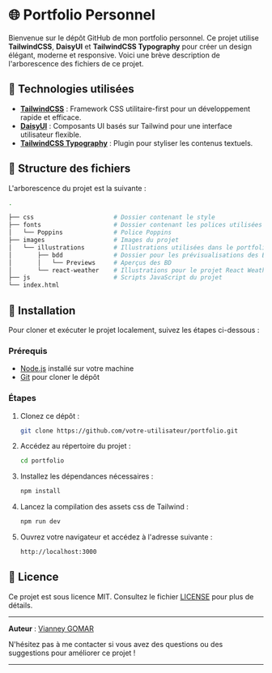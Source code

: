 # 🌐 Portfolio Personnel

Bienvenue sur le dépôt GitHub de mon portfolio personnel. Ce projet utilise **TailwindCSS**, **DaisyUI** et **TailwindCSS Typography** pour créer un design élégant, moderne et responsive. Voici une brève description de l'arborescence des fichiers de ce projet.

## 🎨 Technologies utilisées

- **[TailwindCSS](https://tailwindcss.com/)** : Framework CSS utilitaire-first pour un développement rapide et efficace.
- **[DaisyUI](https://daisyui.com/)** : Composants UI basés sur Tailwind pour une interface utilisateur flexible.
- **[TailwindCSS Typography](https://tailwindcss.com/docs/typography-plugin)** : Plugin pour styliser les contenus textuels.

## 📂 Structure des fichiers

L'arborescence du projet est la suivante :

```bash
.

├── css                      # Dossier contenant le style
├── fonts                    # Dossier contenant les polices utilisées
│   └── Poppins              # Police Poppins
├── images                   # Images du projet
│   └── illustrations        # Illustrations utilisées dans le portfolio
│       ├── bdd              # Dossier pour les prévisualisations des BD
│       │   └── Previews     # Aperçus des BD
│       └── react-weather    # Illustrations pour le projet React Weather
├── js                       # Scripts JavaScript du projet
└── index.html                
```
## 🚀 Installation

Pour cloner et exécuter le projet localement, suivez les étapes ci-dessous :

### Prérequis

- [Node.js](https://nodejs.org/) installé sur votre machine
- [Git](https://git-scm.com/) pour cloner le dépôt

### Étapes

1. Clonez ce dépôt :

   ```bash
   git clone https://github.com/votre-utilisateur/portfolio.git
   ```

2. Accédez au répertoire du projet :

   ```bash
   cd portfolio
   ```

3. Installez les dépendances nécessaires :

   ```bash
   npm install
   ```

4. Lancez la compilation des assets css de Tailwind :

   ```bash
   npm run dev
   ```

5. Ouvrez votre navigateur et accédez à l'adresse suivante :

   ```bash
   http://localhost:3000
   ```

## 📝 Licence

Ce projet est sous licence MIT. Consultez le fichier [LICENSE](./LICENSE) pour plus de détails.

---

**Auteur** : [Vianney GOMAR](https://vianndev.github.io/)

N'hésitez pas à me contacter si vous avez des questions ou des suggestions pour améliorer ce projet !

---
